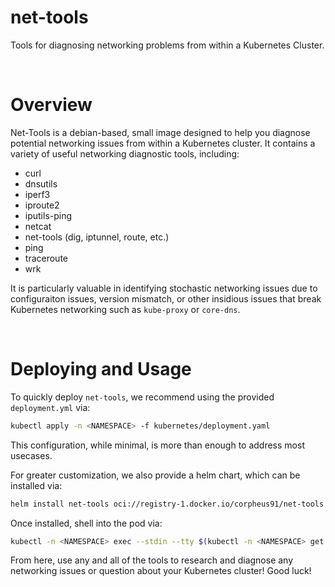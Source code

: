 # net-tools
Tools for diagnosing networking problems from within a Kubernetes Cluster.

</br>

# Overview

Net-Tools is a debian-based, small image designed to help you diagnose potential networking issues from within a Kubernetes cluster. It contains a variety of useful networking diagnostic tools, including:

- curl
- dnsutils
- iperf3
- iproute2
- iputils-ping
- netcat
- net-tools (dig, iptunnel, route, etc.)
- ping
- traceroute
- wrk

It is particularly valuable in identifying stochastic networking issues due to configuraiton issues, version mismatch, or other insidious issues that break Kubernetes networking such as `kube-proxy` or `core-dns`.

</br>

# Deploying and Usage

To quickly deploy `net-tools`, we recommend using the provided `deployment.yml` via:

```bash
kubectl apply -n <NAMESPACE> -f kubernetes/deployment.yaml
```

This configuration, while minimal, is more than enough to address most usecases.

For greater customization, we also provide a helm chart, which can be installed via:

```bash
helm install net-tools oci://registry-1.docker.io/corpheus91/net-tools --version <VERSION>
```

Once installed, shell into the pod via:

```bash
kubectl -n <NAMESPACE> exec --stdin --tty $(kubectl -n <NAMESPACE> get pods -l app=net-tools -o=name | cut -d '/' -f2)) -- /bin/bash
```

From here, use any and all of the tools to research and diagnose any networking issues or question about your Kubernetes cluster! Good luck!
